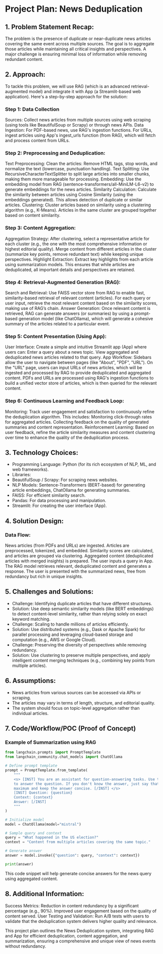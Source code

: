 # Project Plan: News Deduplication 
## 1. Problem Statement Recap:
The problem is the presence of duplicate or near-duplicate news articles covering the same event across multiple sources. The goal is to aggregate those articles while maintaining all critical insights and perspectives. A major challenge is ensuring minimal loss of information while removing redundant content.

## 2. Approach:
To tackle this problem, we will use RAG (which is an advanced retrieval-augmented model) and integrate it with App (a Streamlit-based web application). Here's a step-by-step approach for the solution:
### Step 1: Data Collection
Sources: Collect news articles from multiple sources using web scraping (using tools like BeautifulSoup or Scrapy) or through news APIs.
Data Ingestion:
For PDF-based news, use RAG's ingestion functions.
For URLs, ingest articles using App's ingest_urls function (from RAG), which will fetch and process content from URLs.
### Step 2: Preprocessing and Deduplication:
Text Preprocessing:
Clean the articles: Remove HTML tags, stop words, and normalize the text (lowercase, punctuation handling).
Text Splitting: Use RecursiveCharacterTextSplitter to split large articles into smaller chunks, making them more manageable for processing.
Embedding:
Use the embedding model from RAG (sentence-transformers/all-MiniLM-L6-v2) to generate embeddings for the news articles.
Similarity Calculation:
Calculate the similarity between articles using Cosine Similarity (using the embeddings generated). This allows detection of duplicate or similar articles.
Clustering:
Cluster articles based on similarity using a clustering algorithm (e.g., K-Means). Articles in the same cluster are grouped together based on content similarity.
### Step 3: Content Aggregation:
Aggregation Strategy:
After clustering, select a representative article for each cluster (e.g., the one with the most comprehensive information or highest editorial quality).
Merge content from different articles in the cluster (summarize key points, remove redundant text) while keeping unique perspectives.
Highlight Extraction:
Extract key highlights from each article using summarization models. This ensures that while articles are deduplicated, all important details and perspectives are retained.
### Step 4: Retrieval-Augmented Generation (RAG):
Search and Retrieval:
Use FAISS vector store from RAG to enable fast, similarity-based retrieval of relevant content (articles).
For each query or user input, retrieve the most relevant content based on the similarity scores, making use of RAG’s chain.
Answer Generation:
Once relevant content is retrieved, RAG can generate answers (or summaries) by using a prompt-based generation model (like ChatOllama), which will generate a cohesive summary of the articles related to a particular event.
### Step 5: Content Presentation (Using App):
User Interface:
Create a simple and intuitive Streamlit app (App) where users can:
Enter a query about a news topic.
View aggregated and deduplicated news articles related to that query.
App Workflow:
Sidebars allow the user to navigate between pages (like "About", "PDF", "URL").
On the "URL" page, users can input URLs of news articles, which will be ingested and processed by RAG to provide deduplicated and aggregated content.
PDFs and URLs are processed using RAG's ingestion functions to build a unified vector store of articles, which is then queried for the relevant content.
### Step 6: Continuous Learning and Feedback Loop:
Monitoring: Track user engagement and satisfaction to continuously refine the deduplication algorithm. This includes:
Monitoring click-through rates for aggregated articles.
Collecting feedback on the quality of generated summaries and content representation.
Reinforcement Learning: Based on user feedback, refine the article similarity measures and content clustering over time to enhance the quality of the deduplication process.

## 3. Technology Choices:
- Programming Language: Python (for its rich ecosystem of NLP, ML, and web frameworks).
- Libraries:
- BeautifulSoup / Scrapy: For scraping news websites.
- NLP Models: Sentence-Transformers (BERT-based) for generating article embeddings, ChatOllama for generating summaries.
- FAISS: For efficient similarity search.
- Pandas: For data processing and manipulation.
- Streamlit: For creating the user interface (App).

## 4. Solution Design:
### Data Flow:
News articles (from PDFs and URLs) are ingested.
Articles are preprocessed, tokenized, and embedded.
Similarity scores are calculated, and articles are grouped via clustering.
Aggregated content (deduplicated articles with merged insights) is prepared.
The user inputs a query in App.
The RAG model retrieves relevant, deduplicated content and generates a response.
The user is presented with the summarized news, free from redundancy but rich in unique insights.

## 5. Challenges and Solutions:
- Challenge: Identifying duplicate articles that have different structures.
-  Solution: Use deep semantic similarity models (like BERT embeddings) to detect content-level similarity, rather than relying solely on exact keyword matching.
-  Challenge: Scaling to handle millions of articles efficiently.
-  Solution: Use distributed systems (e.g., Dask or Apache Spark) for parallel processing and leveraging cloud-based storage and computation (e.g., AWS or Google Cloud).
-  Challenge: Preserving the diversity of perspectives while removing redundancy.
-  Solution: Use clustering to preserve multiple perspectives, and apply intelligent content merging techniques (e.g., combining key points from multiple articles).

## 6. Assumptions:
- News articles from various sources can be accessed via APIs or scraping.
- The articles may vary in terms of length, structure, and editorial quality.
- The system should focus on topic-level aggregation rather than individual articles.

## 7. Code/Workflow/POC (Proof of Concept)

### Example of Summarization using RAG

```python
from langchain.prompts import PromptTemplate
from langchain_community.chat_models import ChatOllama

# Define prompt template
prompt = PromptTemplate.from_template(
    """
    <s> [INST] You are an assistant for question-answering tasks. Use the following pieces of retrieved context
    to answer the question. If you don't know the answer, just say that you don't know. Use three sentences
    maximum and keep the answer concise. [/INST] </s>
    [INST] Question: {question}
    Context: {context}
    Answer: [/INST]
    """
)

# Initialize model
model = ChatOllama(model="mistral")

# Sample query and context
query = "What happened in the US election?"
context = "Content from multiple articles covering the same topic."

# Generate answer
answer = model.invoke({"question": query, "context": context})

print(answer)
```
This code snippet will help generate concise answers for the news query using aggregated content.

## 8. Additional Information:
Success Metrics:
Reduction in content redundancy by a significant percentage (e.g., 90%).
Improved user engagement based on the quality of content served.
User Testing and Validation:
Run A/B tests with users to validate that the deduplication system delivers higher quality and relevance.

This project plan outlines the News Deduplication system, integrating RAG and App for efficient deduplication, content aggregation, and summarization, ensuring a comprehensive and unique view of news events without redundancy.



